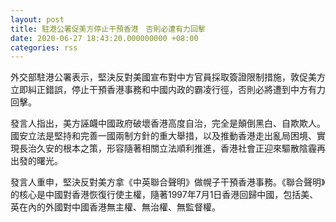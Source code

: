 ```yaml
---
layout: post
title: 駐港公署促美方停止干預香港　否則必遭有力回擊
date: 2020-06-27 18:43:20.000000000 +08:00
categories: rss
---
```


外交部駐港公署表示，堅決反對美國宣布對中方官員採取簽證限制措施，敦促美方立即糾正錯誤，停止干預香港事務和中國内政的霸凌行徑，否則必將遭到中方有力回擊。

發言人指出，美方誣衊中國政府破壞香港高度自治，完全是顛倒黑白、自欺欺人。國安立法是堅持和完善一國兩制方針的重大舉措，以及推動香港走出亂局困境、實現長治久安的根本之策，形容隨著相關立法順利推進，香港社會正迎來驅散陰霾再出發的曙光。

發言人重申，堅決反對美方拿《中英聯合聲明》做幌子干預香港事務。《聯合聲明》的核心是中國對香港恢復行使主權，隨著1997年7月1日香港回歸中國，包括美、英在內的外國對中國香港無主權、無治權、無監督權。
